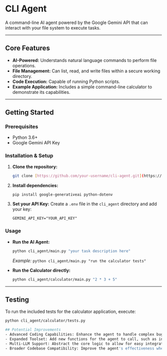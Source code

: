 # CLI Agent

A command-line AI agent powered by the Google Gemini API that can interact with your file system to execute tasks.

***

## Core Features

* **AI-Powered:** Understands natural language commands to perform file operations.
* **File Management:** Can list, read, and write files within a secure working directory.
* **Code Execution:** Capable of running Python scripts.
* **Example Application:** Includes a simple command-line calculator to demonstrate its capabilities.

***

## Getting Started

### Prerequisites

* Python 3.6+
* Google Gemini API Key

### Installation & Setup

1.  **Clone the repository:**
    ```bash
    git clone [https://github.com/your-username/cli-agent.git](https://github.com/your-username/cli-agent.git)
    ```
2.  **Install dependencies:**
    ```bash
    pip install google-generativeai python-dotenv
    ```
3.  **Set your API Key:** Create a `.env` file in the `cli_agent` directory and add your key:
    ```
    GEMINI_API_KEY="YOUR_API_KEY"
    ```

### Usage

* **Run the AI Agent:**
    ```bash
    python cli_agent/main.py "your task description here"
    ```
    *Example:* `python cli_agent/main.py "run the calculator tests"`

* **Run the Calculator directly:**
    ```bash
    python cli_agent/calculator/main.py "2 * 3 + 5"
    ```

***

## Testing

To run the included tests for the calculator application, execute:

```bash
python cli_agent/calculator/tests.py

## Potential Improvements
- Advanced Coding Capabilities: Enhance the agent to handle complex bug fixes and perform significant code refactoring.
- Expanded Toolset: Add new functions for the agent to call, such as interacting with external APIs or executing database queries.
- Multi-LLM Support: Abstract the core logic to allow for easy integration with different models (e.g., from Anthropic, local models) for comparison.
- Broader Codebase Compatibility: Improve the agent's effectiveness when operating on larger, unfamiliar codebases with minimal initial context.